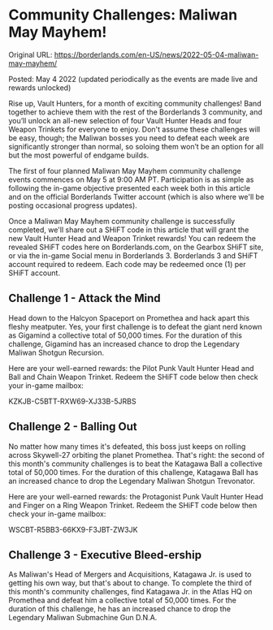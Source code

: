 Community Challenges: Maliwan May Mayhem!
=========================================

Original URL: https://borderlands.com/en-US/news/2022-05-04-maliwan-may-mayhem/

Posted: May 4 2022 (updated periodically as the events are made live and rewards unlocked)

Rise up, Vault Hunters, for a month of exciting community challenges! Band together to achieve them with the rest of the Borderlands 3 community, and you’ll unlock an all-new selection of four Vault Hunter Heads and four Weapon Trinkets for everyone to enjoy. Don't assume these challenges will be easy, though; the Maliwan bosses you need to defeat each week are significantly stronger than normal, so soloing them won’t be an option for all but the most powerful of endgame builds. 

The first of four planned Maliwan May Mayhem community challenge events commences on May 5 at 9:00 AM PT. Participation is as simple as following the in-game objective presented each week both in this article and on the official Borderlands Twitter account (which is also where we'll be posting occasional progress updates).

Once a Maliwan May Mayhem community challenge is successfully completed, we'll share out a SHiFT code in this article that will grant the new Vault Hunter Head and Weapon Trinket rewards! You can redeem the revealed SHiFT codes here on Borderlands.com, on the Gearbox SHiFT site, or via the in-game Social menu in Borderlands 3. Borderlands 3 and SHiFT account required to redeem. Each code may be redeemed once (1) per SHiFT account.

Challenge 1 - Attack the Mind
-----------------------------

Head down to the Halcyon Spaceport on Promethea and hack apart this fleshy meatputer. Yes, your first challenge is to defeat the giant nerd known as Gigamind a collective total of 50,000 times. For the duration of this challenge, Gigamind has an increased chance to drop the Legendary Maliwan Shotgun Recursion.

Here are your well-earned rewards: the Pilot Punk Vault Hunter Head and Ball and Chain Weapon Trinket. Redeem the SHiFT code below then check your in-game mailbox:

KZKJB-C5BTT-RXW69-XJ33B-5JRBS

Challenge 2 -  Balling Out
--------------------------

No matter how many times it's defeated, this boss just keeps on rolling across Skywell-27 orbiting the planet Promethea. That's right: the second of this month's community challenges is to beat the Katagawa Ball a collective total of 50,000 times. For the duration of this challenge, Katagawa Ball has an increased chance to drop the Legendary Maliwan Shotgun Trevonator.

Here are your well-earned rewards: the Protagonist Punk Vault Hunter Head and Finger on a Ring Weapon Trinket. Redeem the SHiFT code below then check your in-game mailbox:

WSCBT-R5BB3-66KX9-F3JBT-ZW3JK

Challenge 3 -  Executive Bleed-ership
-------------------------------------

As Maliwan's Head of Mergers and Acquisitions, Katagawa Jr. is used to getting his own way, but that's about to change. To complete the third of this month's community challenges, find Katagawa Jr. in the Atlas HQ on Promethea and defeat him a collective total of 50,000 times. For the duration of this challenge, he has an increased chance to drop the Legendary Maliwan Submachine Gun D.N.A.

